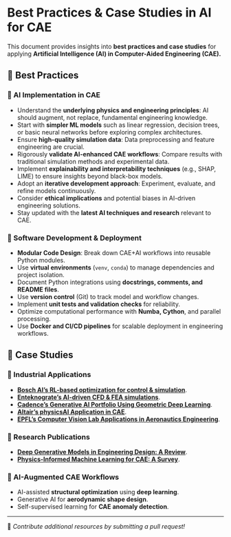 # Best Practices & Case Studies in AI for CAE

This document provides insights into **best practices and case studies** for applying **Artificial Intelligence (AI) in Computer-Aided Engineering (CAE).**

## 📌 Best Practices

### 🔹 AI Implementation in CAE

* Understand the **underlying physics and engineering principles**: AI should augment, not replace, fundamental engineering knowledge.
* Start with **simpler ML models** such as linear regression, decision trees, or basic neural networks before exploring complex architectures.
* Ensure **high-quality simulation data**: Data preprocessing and feature engineering are crucial.
* Rigorously **validate AI-enhanced CAE workflows**: Compare results with traditional simulation methods and experimental data.
* Implement **explainability and interpretability techniques** (e.g., SHAP, LIME) to ensure insights beyond black-box models.
* Adopt an **iterative development approach**: Experiment, evaluate, and refine models continuously.
* Consider **ethical implications** and potential biases in AI-driven engineering solutions.
* Stay updated with the **latest AI techniques and research** relevant to CAE.

### 🔹 Software Development & Deployment

* **Modular Code Design**: Break down CAE+AI workflows into reusable Python modules.
* Use **virtual environments** (`venv`, `conda`) to manage dependencies and project isolation.
* Document Python integrations using **docstrings, comments, and README files**.
* Use **version control** (Git) to track model and workflow changes.
* Implement **unit tests and validation checks** for reliability.
* Optimize computational performance with **Numba, Cython**, and parallel processing.
* Use **Docker and CI/CD pipelines** for scalable deployment in engineering workflows.

## 📌 Case Studies

### 🔹 Industrial Applications

* **[Bosch AI’s RL-based optimization for control & simulation](https://www.bosch.com/stories/reinforcement-learning-in-engineering/)**.
* **[Enteknograte’s AI-driven CFD & FEA simulations](https://www.enteknograte.com/machine-learning-deep-learning-cfd-fea/)**.
* **[Cadence’s Generative AI Portfolio Using Geometric Deep Learning](https://www.cadence.com/)**.
* **[Altair’s physicsAI Application in CAE](https://www.altair.com/physicsai/)**.
* **[EPFL’s Computer Vision Lab Applications in Aeronautics Engineering](https://www.epfl.ch/labs/cvlab/)**.

### 🔹 Research Publications

* **[Deep Generative Models in Engineering Design: A Review](https://arxiv.org/abs/2108.05588)**.
* **[Physics-Informed Machine Learning for CAE: A Survey](https://arxiv.org/abs/2111.01732)**.

### 🔹 AI-Augmented CAE Workflows

* AI-assisted **structural optimization** using **deep learning**.
* Generative AI for **aerodynamic shape design**.
* Self-supervised learning for **CAE anomaly detection**.

---

📌 *Contribute additional resources by submitting a pull request!*